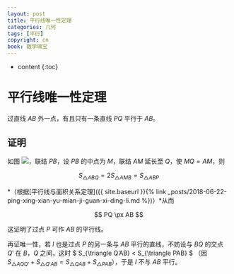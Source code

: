 ```yaml
---
layout: post
title: 平行线唯一性定理
categories: 几何
tags: [平行]
copyright: cn
book: 数学瑰宝
---
```


* content
{:toc}

# 平行线唯一性定理

过直线 $AB$ 外一点，有且只有一条直线 $PQ$ 平行于 $AB$。

## 证明

如图 <img src="{{ site.baseurl }}{% link /pic/pxx_weiyixing.svg %}"/>，联结 $PB$，设 $PB$ 的中点为 $M$，联结 $AM$ 延长至 $Q$，使 $MQ = AM$，则

  $$ S_{\triangle ABQ} = 2S_{\triangle AMB} = S_{\triangle ABP} $$

*（根据[平行线与面积关系定理]({{ site.baseurl }}{% link _posts/2018-06-22-ping-xing-xian-yu-mian-ji-guan-xi-ding-li.md %})）*从而

  $$ PQ \px AB $$
  
这证明了过点 $P$ 可作 $AB$ 的平行线。

再证唯一性，若 $l$ 也是过点 $P$ 的另一条与 $AB$ 平行的直线，不妨设与 $BQ$ 的交点 $Q'$ 在 $B$，$Q$ 之间，这时 $ S_{\triangle Q’AB} < S_{\triangle PAB} $ （因 $S_{\triangle AQQ'} + S_{\triangle Q'AB} = S_{\triangle QAB} + S_{\triangle PAB}$），于是 $l$ 不与 $AB$ 平行。

